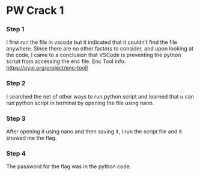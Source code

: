 # PW Crack 1

### Step 1
I first run the file in vscode but it indicated that it couldn’t find the file anywhere. Since there are no other factors to consider, and upon looking at the code, I came to a conclusion that VSCode is preventing the python script from accessing the enc file.
Enc Tool info: https://pypi.org/project/enc-tool/ 
### Step 2
I searched the net of other ways to run python script and learned that u can run python script in terminal by opening the file using nano. 
### Step 3
After opening it using nano and then saving it, I run the script file and it showed me the flag.
### Step 4
The password for the flag was in the python code.
